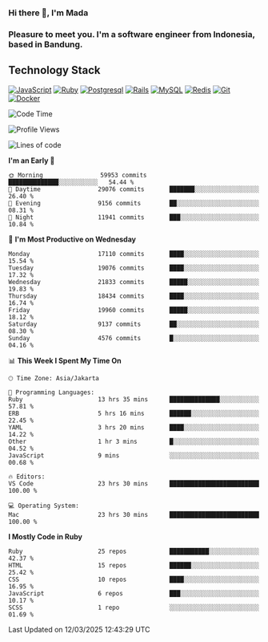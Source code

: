 ### Hi there 👋, I'm Mada
### Pleasure to meet you. I'm a software engineer from Indonesia, based in Bandung.

## Technology Stack

[![JavaScript](https://img.shields.io/badge/-JavaScript-%23F7DF1C?style=flat-square&logo=javascript&logoColor=000000&labelColor=%23F7DF1C&color=%23FFCE5A)](https://www.javascript.com/)
[![Ruby](https://img.shields.io/badge/Ruby-CC342D?style=flat-square&logo=ruby&logoColor=white)](https://www.ruby-lang.org/en/)
[![Postgresql](https://img.shields.io/badge/PostgreSQL-316192?style=flat-square&logo=postgresql&logoColor=ffffff)](https://www.postgresql.org/)
[![Rails](https://img.shields.io/badge/Ruby_on_Rails-CC0000?style=flat-square&logo=ruby-on-rails&logoColor=white)](https://rubyonrails.org/)
[![MySQL](https://img.shields.io/badge/-MySQL-4479A1?style=flat-square&logo=MySQL&logoColor=ffffff)](https://www.mysql.com/)
[![Redis](https://img.shields.io/badge/-Redis-DC382D?style=flat-square&logo=Redis&logoColor=ffffff)](https://redis.io/)
[![Git](https://img.shields.io/badge/-Git-%23F05032?style=flat-square&logo=git&logoColor=%23ffffff)](https://git-scm.com/)
[![Docker](https://img.shields.io/badge/-Docker-2496ED?style=flat-square&logo=docker&logoColor=ffffff)](https://www.docker.com/)
<!--
**madaarya/madaarya** is a ✨ _special_ ✨ repository because its `README.md` (this file) appears on your GitHub profile.

Here are some ideas to get you started:

- 🔭 I’m currently working on ...
- 🌱 I’m currently learning ...
- 👯 I’m looking to collaborate on ...
- 🤔 I’m looking for help with ...
- 💬 Ask me about ...
- 📫 How to reach me: ...
- 😄 Pronouns: ...
- ⚡ Fun fact: ...
-->
<!--START_SECTION:waka-->
![Code Time](http://img.shields.io/badge/Code%20Time-7%2C109%20hrs%201%20min-blue)

![Profile Views](http://img.shields.io/badge/Profile%20Views-0-blue)

![Lines of code](https://img.shields.io/badge/From%20Hello%20World%20I%27ve%20Written-48.5%20million%20lines%20of%20code-blue)

**I'm an Early 🐤** 

```text
🌞 Morning                59953 commits       ██████████████░░░░░░░░░░░   54.44 % 
🌆 Daytime                29076 commits       ███████░░░░░░░░░░░░░░░░░░   26.40 % 
🌃 Evening                9156 commits        ██░░░░░░░░░░░░░░░░░░░░░░░   08.31 % 
🌙 Night                  11941 commits       ███░░░░░░░░░░░░░░░░░░░░░░   10.84 % 
```
📅 **I'm Most Productive on Wednesday** 

```text
Monday                   17110 commits       ████░░░░░░░░░░░░░░░░░░░░░   15.54 % 
Tuesday                  19076 commits       ████░░░░░░░░░░░░░░░░░░░░░   17.32 % 
Wednesday                21833 commits       █████░░░░░░░░░░░░░░░░░░░░   19.83 % 
Thursday                 18434 commits       ████░░░░░░░░░░░░░░░░░░░░░   16.74 % 
Friday                   19960 commits       █████░░░░░░░░░░░░░░░░░░░░   18.12 % 
Saturday                 9137 commits        ██░░░░░░░░░░░░░░░░░░░░░░░   08.30 % 
Sunday                   4576 commits        █░░░░░░░░░░░░░░░░░░░░░░░░   04.16 % 
```


📊 **This Week I Spent My Time On** 

```text
🕑︎ Time Zone: Asia/Jakarta

💬 Programming Languages: 
Ruby                     13 hrs 35 mins      ██████████████░░░░░░░░░░░   57.81 % 
ERB                      5 hrs 16 mins       ██████░░░░░░░░░░░░░░░░░░░   22.45 % 
YAML                     3 hrs 20 mins       ████░░░░░░░░░░░░░░░░░░░░░   14.22 % 
Other                    1 hr 3 mins         █░░░░░░░░░░░░░░░░░░░░░░░░   04.52 % 
JavaScript               9 mins              ░░░░░░░░░░░░░░░░░░░░░░░░░   00.68 % 

🔥 Editors: 
VS Code                  23 hrs 30 mins      █████████████████████████   100.00 % 

💻 Operating System: 
Mac                      23 hrs 30 mins      █████████████████████████   100.00 % 
```

**I Mostly Code in Ruby** 

```text
Ruby                     25 repos            ███████████░░░░░░░░░░░░░░   42.37 % 
HTML                     15 repos            ██████░░░░░░░░░░░░░░░░░░░   25.42 % 
CSS                      10 repos            ████░░░░░░░░░░░░░░░░░░░░░   16.95 % 
JavaScript               6 repos             ███░░░░░░░░░░░░░░░░░░░░░░   10.17 % 
SCSS                     1 repo              ░░░░░░░░░░░░░░░░░░░░░░░░░   01.69 % 
```




 Last Updated on 12/03/2025 12:43:29 UTC
<!--END_SECTION:waka-->
